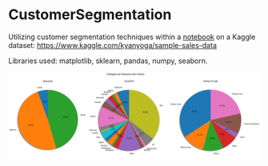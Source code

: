 # CustomerSegmentation
Utilizing customer segmentation techniques within a [notebook](https://github.com/RadomirPopovicFON/CustomerSegmentation/blob/master/Customers.ipynb) on a Kaggle dataset: https://www.kaggle.com/kyanyoga/sample-sales-data

Libraries used: matplotlib, sklearn, pandas, numpy, seaborn.

![](img.png)
